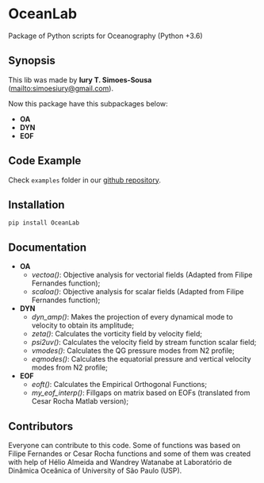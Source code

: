 # OceanLab

Package of Python scripts for Oceanography  (Python +3.6)

## Synopsis

This lib was made by **Iury T. Simoes-Sousa** (<mailto:simoesiury@gmail.com>).

Now this package have this subpackages below:

- **OA**
- **DYN**
- **EOF**

## Code Example

Check `examples` folder in our [github repository](github.com/iuryt/OceanLab).

## Installation

`pip install OceanLab`

## Documentation

- **OA**
  - *vectoa()*: Objective analysis for vectorial fields (Adapted from Filipe Fernandes function);
  - *scaloa()*: Objective analysis for scalar fields (Adapted from Filipe Fernandes function);
- **DYN**
  - *dyn_amp()*: Makes the projection of every dynamical mode to velocity to obtain its amplitude;
  - *zeta()*: Calculates the vorticity field by velocity field;
  - *psi2uv()*: Calculates the velocity field by stream function scalar field;
  - *vmodes()*: Calculates the QG pressure modes from N2 profile;
  - *eqmodes()*: Calculates the equatorial pressure and vertical velocity modes from N2 profile;
- **EOF**
  - *eoft()*: Calculates the Empirical Orthogonal Functions;
  - *my_eof_interp()*: Fillgaps on matrix based on EOFs (translated from Cesar Rocha Matlab version);

## Contributors

Everyone can contribute to this code. Some of functions was based on Filipe Fernandes or Cesar Rocha functions and some of them was created with help of Hélio Almeida and Wandrey Watanabe at Laboratório de Dinâmica Oceânica of University of São Paulo (USP).